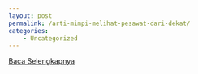 ```yaml
---
layout: post
permalink: /arti-mimpi-melihat-pesawat-dari-dekat/
categories:
    - Uncategorized
---
```


[Baca Selengkapnya](/09)